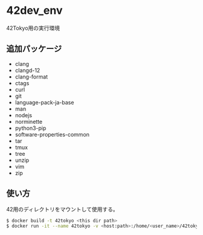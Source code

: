 # 42dev_env

42Tokyo用の実行環境

## 追加パッケージ

- clang
- clangd-12
- clang-format
- ctags
- curl
- git
- language-pack-ja-base
- man
- nodejs
- norminette
- python3-pip
- software-properties-common
- tar
- tmux
- tree
- unzip
- vim
- zip

## 使い方

42用のディレクトリをマウントして使用する。

```bash
$ docker build -t 42tokyo <this dir path>
$ docker run -it --name 42tokyo -v <host:path>:/home/<user_name>/42tokyo 42tokyo
```
